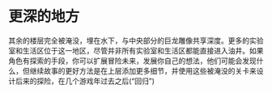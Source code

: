 # 更深的地方

其余的楼层完全被淹没，埋在水下，与中央部分的巨龙雕像共享深度。更多的实验室和生活区位于这一地区，尽管并非所有实验室和生活区都能直接进入油井。如果角色有探索的手段，你可以扩展冒险未来，发展你自己的想法，他们可能会发现什么，但继续故事的更好方法是在上层添加更多细节，并使用这些被淹没的关卡来设计后来的探险，在几个游戏年过去之后(“回归”)


